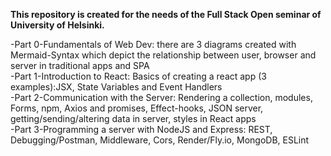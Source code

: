 **This repository is created for the needs of the Full Stack Open seminar of University of Helsinki.**

-Part 0-Fundamentals of Web Dev: there are 3 diagrams created with Mermaid-Syntax which depict the relationship between user, browser and server in traditional apps and SPA <br/>
-Part 1-Introduction to React: Basics of creating a react app (3 examples):JSX, State Variables and Event Handlers <br/>
-Part 2-Communication with the Server: Rendering a collection, modules, Forms, npm, Axios and promises, Effect-hooks, JSON server, getting/sending/altering data in server, styles in React apps <br/>
-Part 3-Programming a server with NodeJS and Express: REST, Debugging/Postman, Middleware, Cors, Render/Fly.io, MongoDB, ESLint <br/>
